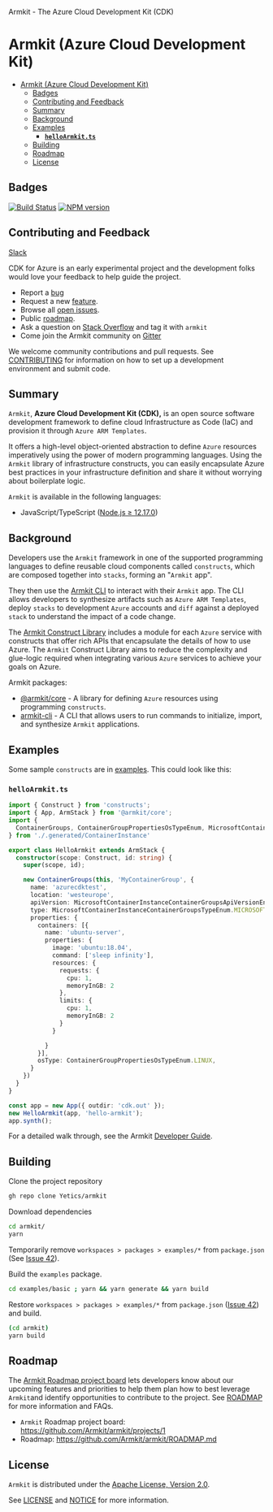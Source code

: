 Armkit - The Azure Cloud Development Kit (CDK)
# Armkit (Azure Cloud Development Kit)
- [Armkit (Azure Cloud Development Kit)](#armkit-azure-cloud-development-kit)
  - [Badges](#badges)
  - [Contributing and Feedback](#contributing-and-feedback)
  - [Summary](#summary)
  - [Background](#background)
  - [Examples](#examples)
    - [**`helloArmkit.ts`**](#helloarmkitts)
  - [Building](#building)
  - [Roadmap](#roadmap)
  - [License](#license)

## Badges

[![Build Status](https://dev.azure.com/aheumaier/armkit/_apis/build/status/Yetics.armkit?branchName=main)](https://dev.azure.com/aheumaier/armkit/_build/latest?definitionId=10&branchName=main)
[![NPM version](https://badge.fury.io/js/armkit.svg)](https://badge.fury.io/js/armkit)

## Contributing and Feedback

[Slack](https://cdk-dev.slack.com/archives/C018XT6REKT)

CDK for Azure is an early experimental project and the development folks would love your feedback to help guide the project.

* Report a [bug](https://github.com/yetics/armkit/issues/new?assignees=&labels=bug&template=bug-report.md&title=)
* Request a new [feature](https://github.com/yetics/armkit/issues/new?assignees=&labels=enhancement&template=feature-request.md&title=).
* Browse all [open issues](https://github.com/yetics/armkit/issues).
* Public [roadmap](https://github.com/yetics/armkit/projects/1).
* Ask a question on [Stack Overflow](https://stackoverflow.com/questions/tagged/armkit) and tag it with `armkit`
* Come join the Armkit community on [Gitter](https://gitter.im/Armkit/armkit)

We welcome community contributions and pull requests. See [CONTRIBUTING](./CONTRIBUTING.md) for information on how to set up a development environment and submit code.

## Summary

`Armkit`, **Azure Cloud Development Kit (CDK),** is an open source software development framework to define cloud Infrastructure as Code (IaC) and provision it through `Azure ARM Templates`.

It offers a high-level object-oriented abstraction to define `Azure` resources imperatively using the power of modern programming languages. Using the `Armkit` library of infrastructure constructs, you can easily encapsulate Azure best practices in your infrastructure definition and share it without worrying about boilerplate logic.

`Armkit` is available in the following languages:

- JavaScript/TypeScript ([Node.js ≥ 12.17.0](https://nodejs.org/download/release/latest-v12.x/))

## Background

Developers use the `Armkit` framework in one of the supported programming
languages to define reusable cloud components called `constructs`, which
are composed together into `stacks`, forming an "`Armkit` app".

They then use the [Armkit CLI](packages/armkit-cli) to interact with their `Armkit` app. The CLI allows developers to synthesize artifacts such as `Azure ARM Templates`, deploy `stacks` to development `Azure` accounts and `diff` against a deployed `stack` to understand the impact of a code change.

The [Armkit Construct Library](packages/@armkit/core) includes a module for each `Azure` service with constructs that offer rich APIs that encapsulate the details of how to use Azure. The `Armkit` Construct Library aims to reduce the complexity and glue-logic required when integrating various `Azure` services to achieve your goals on Azure.

Armkit packages:

* [@armkit/core](https://github.com/Yetics/armkit/tree/development/packages/%40armkit/core) - A library for defining `Azure` resources using programming `constructs`.
* [armkit-cli](https://github.com/Yetics/armkit/tree/development/packages/armkit-cli) - A CLI that allows users to run commands to initialize, import, and synthesize `Armkit` applications.

## Examples

Some sample `constructs` are in [examples](./examples/README.md). This could look like this:

### **`helloArmkit.ts`**

```ts
import { Construct } from 'constructs';
import { App, ArmStack } from '@armkit/core';
import {
  ContainerGroups, ContainerGroupPropertiesOsTypeEnum, MicrosoftContainerInstanceContainerGroupsTypeEnum, MicrosoftContainerInstanceContainerGroupsApiVersionEnum
} from './.generated/ContainerInstance'

export class HelloArmkit extends ArmStack {
  constructor(scope: Construct, id: string) {
    super(scope, id);

    new ContainerGroups(this, 'MyContainerGroup', {
      name: 'azurecdktest',
      location: 'westeurope',
      apiVersion: MicrosoftContainerInstanceContainerGroupsApiVersionEnum['2019_12_01'],
      type: MicrosoftContainerInstanceContainerGroupsTypeEnum.MICROSOFT_CONTAINER_INSTANCE_CONTAINER_GROUPS,
      properties: {
        containers: [{
          name: 'ubuntu-server',
          properties: {
            image: 'ubuntu:18.04',
            command: ['sleep infinity'],
            resources: {
              requests: {
                cpu: 1,
                memoryInGB: 2
              },
              limits: {
                cpu: 1,
                memoryInGB: 2
              }
            }

          }
        }],
        osType: ContainerGroupPropertiesOsTypeEnum.LINUX,
      }
    })
  }
}

const app = new App({ outdir: 'cdk.out' });
new HelloArmkit(app, 'hello-armkit');
app.synth();
```

For a detailed walk through, see the Armkit [Developer Guide](./CONTRIBUTING.md).

## Building

Clone the project repository

```bash
gh repo clone Yetics/armkit
```

Download dependencies

```bash
cd armkit/
yarn
```

Temporarily remove `workspaces > packages > examples/*` from `package.json` (See [Issue 42](https://github.com/Yetics/armkit/issues/42)).

Build the `examples` package.

```bash
cd examples/basic ; yarn && yarn generate && yarn build
```

Restore `workspaces > packages > examples/*` from `package.json` ([Issue 42](https://github.com/Yetics/armkit/issues/42)) and build.

```bash
(cd armkit)
yarn build
```

## Roadmap

The [Armkit Roadmap project board](https://github.com/Yetics/armkit/projects) lets developers know about our upcoming
features and priorities to help them plan how to best leverage `Armkit`and identify opportunities to contribute to the project. See [ROADMAP](./ROADMAP.md) for more information and FAQs.

- `Armkit` Roadmap project board: https://github.com/Armkit/armkit/projects/1
- Roadmap: https://github.com/Armkit/armkit/ROADMAP.md

## License

`Armkit` is distributed under the [Apache License, Version 2.0](https://www.apache.org/licenses/LICENSE-2.0).

See [LICENSE](./LICENSE) and [NOTICE](./NOTICE) for more information.
